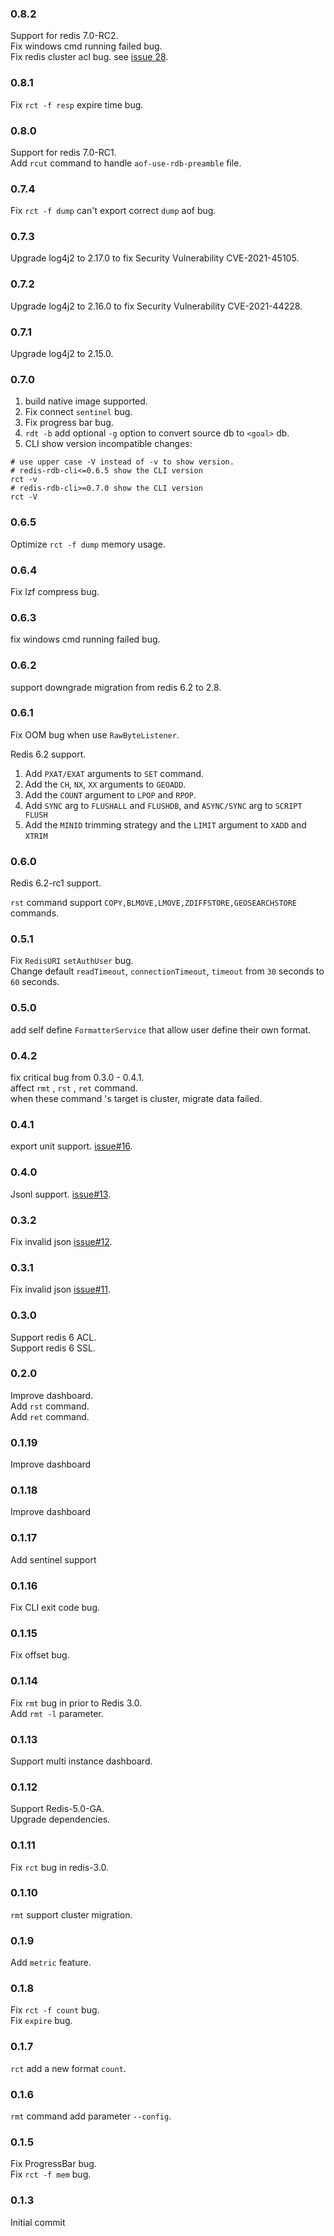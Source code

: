 ### 0.8.2

Support for redis 7.0-RC2.  
Fix windows cmd running failed bug.  
Fix redis cluster acl bug. see [issue 28](https://github.com/leonchen83/redis-rdb-cli/issues/28).  

### 0.8.1

Fix `rct -f resp` expire time bug.  

### 0.8.0

Support for redis 7.0-RC1.  
Add `rcut` command to handle `aof-use-rdb-preamble` file.  

### 0.7.4

Fix `rct -f dump` can't export correct `dump` aof bug.  

### 0.7.3

Upgrade log4j2 to 2.17.0 to fix Security Vulnerability CVE-2021-45105.  

### 0.7.2

Upgrade log4j2 to 2.16.0 to fix Security Vulnerability CVE-2021-44228.  

### 0.7.1

Upgrade log4j2 to 2.15.0.  

### 0.7.0

1. build native image supported.  
2. Fix connect `sentinel` bug.  
3. Fix progress bar bug.  
4. `rdt -b` add optional `-g` option to convert source db to `<goal>` db.  
5. CLI show version incompatible changes:  
```
# use upper case -V instead of -v to show version.
# redis-rdb-cli<=0.6.5 show the CLI version
rct -v
# redis-rdb-cli>=0.7.0 show the CLI version
rct -V
``` 

### 0.6.5

Optimize `rct -f dump` memory usage.  

### 0.6.4

Fix lzf compress bug.  

### 0.6.3

fix windows cmd running failed bug.  

### 0.6.2

support downgrade migration from redis 6.2 to 2.8.  

### 0.6.1

Fix OOM bug when use `RawByteListener`.  
  
Redis 6.2 support.  
  
1. Add `PXAT/EXAT` arguments to `SET` command.  
2. Add the `CH`, `NX`, `XX` arguments to `GEOADD`.
3. Add the `COUNT` argument to `LPOP` and `RPOP`.
4. Add `SYNC` arg to `FLUSHALL` and `FLUSHDB`, and `ASYNC/SYNC` arg to `SCRIPT FLUSH`
5. Add the `MINID` trimming strategy and the `LIMIT` argument to `XADD` and `XTRIM`  

### 0.6.0

Redis 6.2-rc1 support.  

`rst` command support `COPY,BLMOVE,LMOVE,ZDIFFSTORE,GEOSEARCHSTORE` commands.  

### 0.5.1

Fix `RedisURI` `setAuthUser` bug.  
Change default `readTimeout`, `connectionTimeout`, `timeout` from `30` seconds to `60` seconds.  

### 0.5.0

add self define `FormatterService` that allow user define their own format.  

### 0.4.2

fix critical bug from 0.3.0 - 0.4.1.  
affect `rmt` , `rst` , `ret` command.  
when these command 's target is cluster, migrate data failed.  

### 0.4.1

export unit support. [issue#16](https://github.com/leonchen83/redis-rdb-cli/issues/16).   


### 0.4.0

Jsonl support. [issue#13](https://github.com/leonchen83/redis-rdb-cli/issues/13).   

### 0.3.2

Fix invalid json [issue#12](https://github.com/leonchen83/redis-rdb-cli/issues/12).   

### 0.3.1

Fix invalid json [issue#11](https://github.com/leonchen83/redis-rdb-cli/issues/11).   

### 0.3.0

Support redis 6 ACL.  
Support redis 6 SSL.  

### 0.2.0

Improve dashboard.  
Add `rst` command.  
Add `ret` command.  

### 0.1.19

Improve dashboard

### 0.1.18

Improve dashboard

### 0.1.17

Add sentinel support

### 0.1.16

Fix CLI exit code bug.  

### 0.1.15

Fix offset bug.  

### 0.1.14

Fix `rmt` bug in prior to Redis 3.0.  
Add `rmt -l` parameter.  

### 0.1.13

Support multi instance dashboard.  

### 0.1.12

Support Redis-5.0-GA.  
Upgrade dependencies.  

### 0.1.11

Fix `rct` bug in redis-3.0.  

### 0.1.10

`rmt` support cluster migration.  

### 0.1.9

Add `metric` feature.  

### 0.1.8

Fix `rct -f count` bug.  
Fix `expire` bug.  

### 0.1.7

`rct` add a new format `count`.  

### 0.1.6

`rmt` command add parameter `--config`.   

### 0.1.5

Fix ProgressBar bug.  
Fix `rct -f mem` bug.  

### 0.1.3

Initial commit  